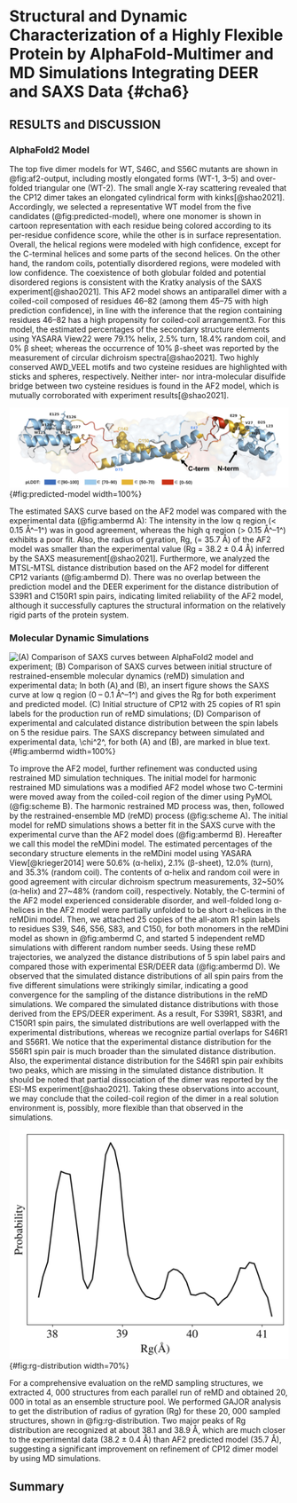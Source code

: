 # Structural and Dynamic Characterization of a Highly Flexible Protein by AlphaFold-Multimer and MD Simulations Integrating DEER and SAXS Data {#cha6}

## RESULTS and DISCUSSION

### AlphaFold2 Model
The top five dimer models for WT, S46C, and S56C mutants are shown in @fig:af2-output, including mostly elongated forms (WT-1, 3–5) and over-folded triangular one (WT-2). The small angle X-ray scattering revealed that the CP12 dimer takes an elongated cylindrical form with kinks[@shao2021]. Accordingly, we selected a representative WT model from the five candidates (@fig:predicted-model), where one monomer is shown in cartoon representation with each residue being colored according to its per-residue confidence score, while the other is in surface representation. Overall, the helical regions were modeled with high confidence, except for the C-terminal helices and some parts of the second helices. On the other hand, the random coils, potentially disordered regions, were modeled with low confidence. The coexistence of both globular folded and potential disordered regions is consistent with the Kratky analysis of the SAXS experiment[@shao2021]. This AF2 model shows an antiparallel dimer with a coiled-coil composed of residues 46–82 (among them 45–75 with high prediction confidence), in line with the inference that the region containing residues 46–82 has a high propensity for coiled-coil arrangement3. For this model, the estimated percentages of the secondary structure elements using YASARA View22 were 79.1% helix, 2.5% turn, 18.4% random coil, and 0% β sheet; whereas the occurrence of 10% β-sheet was reported by the measurement of circular dichroism spectra[@shao2021]. Two highly conserved AWD_VEEL motifs and two cysteine residues are highlighted with sticks and spheres, respectively. Neither inter- nor intra-molecular disulfide bridge between two cysteine residues is found in the AF2 model, which is mutually corroborated with experiment results[@shao2021].
 
![AlphaFold2 model of wild-type Thalassosira pseudonana CP12 dimer. One monomer is shown in cartoon representation using a color scheme based on confidence measure (blue: high, cyan: high medium, yellow: low medium, red: low), and the other monomer presents a translucent surface format. Two AWD_VEEL motifs and two cysteine residues (C142 and C150) are shown with sticks and spheres, respectively. ](figures/cp12/predicted-model.jpg){#fig:predicted-model width=100%}

The estimated SAXS curve based on the AF2 model was compared with the experimental data (@fig:ambermd A): The intensity in the low q region (< 0.15 Å^–1^) was in good agreement, whereas the high q region (> 0.15 Å^–1^) exhibits a poor fit. Also, the radius of gyration, Rg, (= 35.7 Å) of the AF2 model was smaller than the experimental value (Rg = 38.2 ± 0.4 Å) inferred by the SAXS measurement[@shao2021]. Furthermore, we analyzed the MTSL-MTSL distance distribution based on the AF2 model for different CP12 variants (@fig:ambermd D). There was no overlap between the prediction model and the DEER experiment for the distance distribution of S39R1 and C150R1 spin pairs, indicating limited reliability of the AF2 model, although it successfully captures the structural information on the relatively rigid parts of the protein system.

### Molecular Dynamic Simulations

![(A) Comparison of SAXS curves between AlphaFold2 model and experiment; (B) Comparison of SAXS curves between initial structure of restrained-ensemble molecular dynamics (reMD) simulation and experimental data; In both (A) and (B), an insert figure shows the SAXS curve at low q region (0 – 0.1 Å^–1^) and gives the Rg for both experiment and predicted model. (C) Initial structure of CP12 with 25 copies of R1 spin labels for the production run of reMD simulations; (D) Comparison of experimental and calculated distance distribution between the spin labels on 5 the residue pairs. The SAXS discrepancy between simulated and experimental data, $\chi$^2^, for both (A) and (B), are marked in blue text.](figures/cp12/amberMD.jpg){#fig:ambermd width=100%}

To improve the AF2 model, further refinement was conducted using restrained MD simulation techniques. The initial model for harmonic restrained MD simulations was a modified AF2 model whose two C-termini were moved away from the coiled-coil region of the dimer using PyMOL (@fig:scheme B). The harmonic restrained MD process was, then, followed by the restrained-ensemble MD (reMD) process (@fig:scheme A). The initial model for reMD simulations shows a better fit in the SAXS curve with the experimental curve than the AF2 model does (@fig:ambermd B). Hereafter we call this model the reMDini model. The estimated percentages of the secondary structure elements in the reMDini model using YASARA View[@krieger2014] were 50.6% (α-helix), 2.1% (β-sheet), 12.0% (turn), and 35.3% (random coil). The contents of α-helix and random coil were in good agreement with circular dichroism spectrum measurements, 32~50% (α-helix) and 27~48% (random coil), respectively. Notably, the C-termini of the AF2 model experienced considerable disorder, and well-folded long α-helices in the AF2 model were partially unfolded to be short α-helices in the reMDini model. Then, we attached 25 copies of the all-atom R1 spin labels to residues S39, S46, S56, S83, and C150, for both monomers in the reMDini model as shown in @fig:ambermd C, and started 5 independent reMD simulations with different random number seeds. Using these reMD trajectories, we analyzed the distance distributions of 5 spin label pairs and compared those with experimental ESR/DEER data (@fig:ambermd D). We observed that the simulated distance distributions of all spin pairs from the five different simulations were strikingly similar, indicating a good convergence for the sampling of the distance distributions in the reMD simulations. We compared the simulated distance distributions with those derived from the EPS/DEER experiment. As a result, For S39R1, S83R1, and C150R1 spin pairs, the simulated distributions are well overlapped with the experimental distributions, whereas we recognize partial overlaps for S46R1 and S56R1. We notice that the experimental distance distribution for the S56R1 spin pair is much broader than the simulated distance distribution. Also, the experimental distance distribution for the S46R1 spin pair exhibits two peaks, which are missing in the simulated distance distribution. It should be noted that partial dissociation of the dimer was reported by the ESI-MS experiment[@shao2021]. Taking these observations into account, we may conclude that the coiled-coil region of the dimer in a real solution environment is, possibly, more flexible than that observed in the simulations.

![The radius of gyration (Rg) distribution of 20, 000 sampled structures from reMD simulations.](figures/cp12/rg-distribution.jpg){#fig:rg-distribution width=70%}

For a comprehensive evaluation on the reMD sampling structures, we extracted 4, 000 structures from each parallel run of reMD and obtained 20, 000 in total as an ensemble structure pool. We performed GAJOR analysis to get the distribution of radius of gyration (Rg) for these 20, 000 sampled structures, shown in @fig:rg-distribution. Two major peaks of Rg distribution are recognized at about 38.1 and 38.9 Å, which are much closer to the experimental data (38.2 ± 0.4 Å) than AF2 predicted model (35.7 Å), suggesting a significant improvement on refinement of CP12 dimer model by using MD simulations.

## Summary
